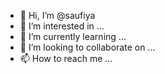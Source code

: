 - 👋 Hi, I’m @saufiya
- 👀 I’m interested in ...
- 🌱 I’m currently learning ...
- 💞️ I’m looking to collaborate on ...
- 📫 How to reach me ...

<!---
saufiya/saufiya is a ✨ special ✨ repository because its `README.md` (this file) appears on your GitHub profile.
You can click the Preview link to take a look at your changes.
--->
